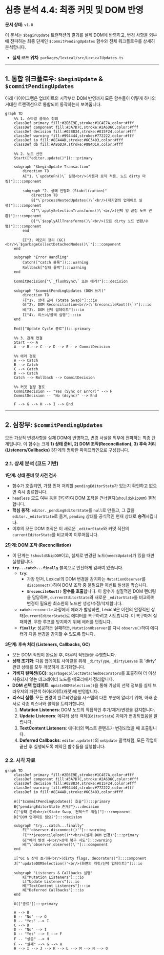# 심층 분석 4.4: 최종 커밋 및 DOM 반영

**문서 상태**: `v1.0`

이 문서는 `$beginUpdate` 트랜잭션의 결과를 실제 DOM에 반영하고, 변경 사항을 외부에 전파하는 최종 단계인 `$commitPendingUpdates` 함수와 전체 워크플로우를 상세히 분석합니다.

-   **실제 코드 위치**: `packages/lexical/src/LexicalUpdates.ts`

---

## 1. 통합 워크플로우: `$beginUpdate` & `$commitPendingUpdates`

아래 다이어그램은 업데이트의 시작부터 DOM 반영까지 모든 함수들이 어떻게 하나의 거대한 트랜잭션으로 통합되어 동작하는지 보여줍니다.

```mermaid
graph TD
    %% 1. 스타일 클래스 정의
    classDef primary fill:#2E6E9E,stroke:#1C4E7A,color:#fff
    classDef component fill:#3A7D7C,stroke:#2A6D6C,color:#fff
    classDef decision fill:#028834,stroke:#015F24,color:#fff
    classDef warning fill:#994444,stroke:#772222,color:#fff
    classDef io fill:#8E44AD,stroke:#6C3483,color:#fff
    classDef db fill:#A86D3A,stroke:#884D1A,color:#fff

    %% 2. 노드 선언
    Start(["editor.update()"]):::primary

    subgraph "$beginUpdate Transaction"
        direction TB
        A["1. \`updateFn()\` 실행<br/>(사용자 로직 적용, 노드 dirty 마킹)"]:::component
        
        subgraph "2. 상태 안정화 (Stabilization)"
            direction TB
            B["\`processNestedUpdates()\`<br/>(대기열의 업데이트 실행)"]:::component
            C["\`applySelectionTransforms()\`<br/>(선택 양 끝점 노드 변환)"]:::component
            D["\`$applyAllTransforms()\`<br/>(모든 dirty 노드 변환/수렴)"]:::component
        end

        E["3. 메모리 정리 (GC)<br/>\`$garbageCollectDetachedNodes()\`"]:::component
    end
    
    subgraph "Error Handling"
        Catch(["catch 블록"]):::warning
        Rollback["상태 롤백"]:::warning
    end

    CommitDecision{"\`_flushSync\` 또는 에러?"}:::decision

    subgraph "$commitPendingUpdates (DOM 쓰기)"
        direction TB
        F["1\. 상태 교체 (State Swap)"]:::io
        G["2\. DOM Reconciliation<br/>(\`$reconcileRoot()\`)"]:::io
        H["3\. DOM 선택 업데이트"]:::io
        I["4\. 리스너/콜백 실행"]:::io
    end
    
    End(["Update Cycle 종료"]):::primary

    %% 3. 관계 연결
    Start --> A
    A --> B --> C --> D --> E --> CommitDecision

    %% 에러 경로
    A --> Catch
    B --> Catch
    C --> Catch
    D --> Catch
    Catch --> Rollback --> CommitDecision

    %% 커밋 결정 경로
    CommitDecision -- "Yes (Sync or Error)" --> F
    CommitDecision -- "No (Async)" --> End
    
    F --> G --> H --> I --> End
```

---

## 2. 심장부: `$commitPendingUpdates`

모든 가상적 변경사항을 실제 DOM에 반영하고, 변경 사실을 외부에 전파하는 최종 단계입니다. 이 함수는 크게 **1) 상태 준비, 2) DOM 조작(Reconciliation), 3) 후속 처리(Listeners/Callbacks)** 3단계의 명확한 파이프라인으로 구성됩니다.

### 2.1. 상세 분석 (코드 기반)

**1단계: 상태 준비 및 사전 검사**
- 함수가 호출되면, 가장 먼저 처리할 `pendingEditorState`가 있는지 확인하고 없으면 즉시 종료합니다.
- `headless` 모드 여부 등을 판단하여 DOM 조작을 건너뛸지(`shouldSkipDOM`) 결정합니다.
- **핵심 동작**: `editor._pendingEditorState`를 `null`로 만들고, 그 값을 `editor._editorState`로 옮겨, `pending` 상태를 공식적인 현재 상태로 **승격**시킵니다.
- 이후의 모든 DOM 조작은 이 새로운 `_editorState`와 커밋 직전의 `currentEditorState`를 비교하여 이루어집니다.

**2단계: DOM 조작 (Reconciliation)**
- 이 단계는 `!shouldSkipDOM`이고, 실제로 변경된 노드(`needsUpdate`)가 있을 때만 실행됩니다.
- **`try...catch...finally`** 블록으로 안전하게 감싸여 있습니다.
  - **`try`**:
    - 가장 먼저, Lexical의 DOM 변경을 감지하는 `MutationObserver`를 `disconnect()`하여 DOM 조작 중 불필요한 이벤트 발생을 막습니다.
    - **`$reconcileRoot()` 함수를 호출**합니다. 이 함수가 실질적인 DOM 렌더링을 담당하며, `currentEditorState`와 새로운 `_editorState`를 비교하여 변경이 필요한 최소한의 노드만 생성/수정/삭제합니다.
  - **`catch`**: `reconcile` 과정에서 에러가 발생하면, Lexical은 이전의 안정적인 상태(`currentEditorState`)로 에디터를 복구하려고 시도합니다. 이 복구마저 실패하면, 무한 루프를 방지하기 위해 에러를 던집니다.
  - **`finally`**: 성공하든 실패하든, `MutationObserver`를 다시 `observe()`하여 에디터가 다음 변경을 감지할 수 있도록 합니다.

**3단계: 후속 처리 (Listeners, Callbacks, GC)**
- 모든 DOM 작업이 완료된 후, 마무리 작업들을 수행합니다.
- **상태 초기화**: 다음 업데이트 사이클을 위해 `_dirtyType`, `_dirtyLeaves` 등 'dirty' 관련 상태를 모두 깨끗하게 초기화합니다.
- **가비지 컬렉션(GC)**: `$garbageCollectDetachedDecorators`를 호출하여 더 이상 사용되지 않는 데코레이터 노드를 메모리에서 정리합니다.
- **DOM 선택 업데이트**: `updateDOMSelection()`을 통해 가상의 선택 정보를 실제 브라우저의 파란색 하이라이트(캐럿)에 반영합니다.
- **리스너 실행**: 모든 변경이 완료되었음을 시스템의 다른 부분에 알리기 위해, 아래 순서로 각종 리스너와 콜백을 트리거합니다.
  1.  **Mutation Listeners**: DOM 노드의 직접적인 추가/제거/변경을 감지합니다.
  2.  **Update Listeners**: 에디터 상태 객체(`EditorState`) 자체가 변경되었음을 알립니다.
  3.  **TextContent Listeners**: 에디터의 텍스트 콘텐츠가 변경되었을 때 호출됩니다.
  4.  **Deferred Callbacks**: `editor.update()`의 `onUpdate` 콜백처럼, 모든 작업이 끝난 후 실행되도록 예약된 함수들을 실행합니다.


### 2.2. 시각 자료

```mermaid
graph TD
    classDef primary fill:#2E6E9E,stroke:#1C4E7A,color:#fff
    classDef component fill:#3A7D7C,stroke:#2A6D6C,color:#fff
    classDef decision fill:#028834,stroke:#015F24,color:#fff
    classDef warning fill:#994444,stroke:#772222,color:#fff
    classDef io fill:#8E44AD,stroke:#6C3483,color:#fff

    A(["$commitPendingUpdates() 호출"]):::primary
    B{"pendingEditorState 존재?"}:::decision
    C["상태 준비<br/>(State Swap, 컨텍스트 백업)"]:::component
    D{"DOM 업데이트 필요?"}:::decision
    
    subgraph "try...catch...finally"
        E["'observer.disconnect()'"]:::warning
        F["**$reconcileRoot()**<br/>(실제 DOM 변경)"]:::primary
        G["에러 발생 시<br/>상태 복구 시도"]:::warning
        H["\`observer.observe()\`"]:::component
    end
    
    I["GC & 상태 초기화<br/>(dirty flags, decorators)"]:::component
    J["'updateDOMSelection()'<br/>(화면의 캐럿/선택 업데이트)"]:::io
    
    subgraph "Listeners & Callbacks 실행"
        K["Mutation Listeners"]:::io
        L["Update Listeners"]:::io
        M["TextContent Listeners"]:::io
        N["Deferred Callbacks"]:::io
    end
    
    O(["종료"]):::primary

    A --> B
    B -- "No" --> O
    B -- "Yes" --> C
    C --> D
    D -- "No" --> I
    D -- "Yes" --> E --> F
    F -- "성공" --> H
    F -- "실패" --> G --> H
    H --> I --> J --> K --> L --> M --> N --> O
``` 